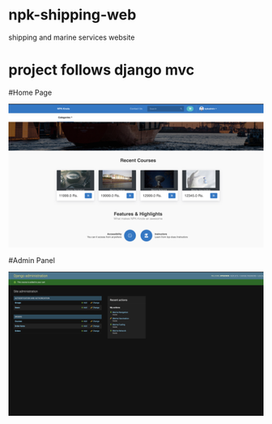 # npk-shipping-web
shipping  and marine services website

# project follows django mvc


#Home Page 

![](npk_home1.png)




#Admin Panel


![](npk_admin1.png)

